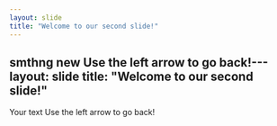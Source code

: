 ```yaml
---
layout: slide
title: "Welcome to our second slide!"
---
```

smthng new
Use the left arrow to go back!---
layout: slide
title: "Welcome to our second slide!"
---
Your text
Use the left arrow to go back!
